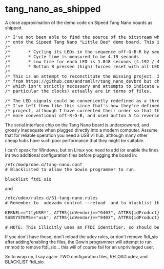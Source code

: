 # tang_nano_as_shipped
A close approximation of the demo code on Sipeed Tang Nano boards as shipped.

<pre>/* I've not been able to find the source of the bitstream which is preloaded  */
/* onto the Sipeed Tang Nano "Little Bee" demo board. This is notable for     */
/*                                                                            */
/*       * Cycling its LEDs in the sequence off-G-B-R by sequencing each low  */
/*       * Cycle time is measured to be 4.19 seconds                          */
/*       * Low time for each LED is 1.048 seconds (4.192 / 4)                 */
/*       * Button B pressed (high) forces reset with all LEDs off (high)      */
/*                                                                            */
/* This is an attempt to reconstitute the missing project. It borrows heavily */
/* from https://github.com/andrsmllr/tang_nano_devbrd but chops out stuff     */
/* which isn't strictly necessary and attempts to indicate what imports (in   */
/* particular the clocks) actually are in terms of files.        MarkMLl      */ 

/* The LED signals could be conveniently redefined as a three-bit register.   */
/* I've left them like this since that's how they're defined in the donor     */
/* project, although I have corrected their order so that the sequence is the */
/* more conventional off-R-G-B, and used button A to reverse the sequence.    */</pre>

The serial interface chip on the Tang Nano board is underpowered, and grossly inadequate when plugged directly into a modern computer. Assume that for reliable operation you need a USB v1 hub, although many other cheap hubs have such poor performance that they might be suitable.

I can't speak for Windows, but on Linux you need to add (or enable the lines in) two additional configuration files before plugging the board in:

<pre>/etc/modprobe.d/tang-nano.conf
# Blacklisted to allow the Gowin programmer to run.

blacklist ftdi_sio</pre>

and

<pre>/etc/udev/rules.d/51-tang-nano.rules
# Remember to  udevadm control --reload  and to blacklist the module.

KERNEL=="ttyUSB*", ATTRS{idVendor}=="0403", ATTRS{idProduct}=="6010", GROUP="plugdev", MODE:="0660"
SUBSYSTEMS=="usb", ATTRS{idVendor}=="0403", ATTRS{idProduct}=="6010", ATTRS{product}=="Sipeed-Debug", GROUP="plugdev", MODE="0660"

# NOTE: This illicitly uses an FTDI identifier, so should be left disabled.</pre>

If you don't have those, don't reload the udev rules, or don't remove ftdi_sio after adding/enabling the files, the Gowin programmer will attempt to run rmmod to remove ftdi_sio... this will of course fail for an unprivileged user.

So to wrap up, I say again: TWO configuration files, RELOAD udev, and BLACKLIST ftdi_sio.
